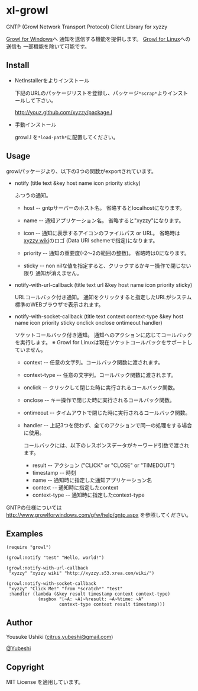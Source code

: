 # xl-growl
GNTP (Growl Network Transport Protocol) Client Library for xyzzy

[Growl for Windows](http://www.growlforwindows.com/gfw/default.aspx)へ
通知を送信する機能を提供します。
[Growl for Linux](https://github.com/mattn/growl-for-linux)への送信も
一部機能を除いて可能です。


## Install
- NetInstallerをよりインストール
 
    下記のURLのパッケージリストを登録し、パッケージ`*scrap*`よりインストールして下さい。

    http://youz.github.com/xyzzy/package.l

- 手動インストール

    growl.l を`*load-path*`に配置してください。

## Usage
growlパッケージより、以下の3つの関数がexportされています。

- notify (title text &key host name icon priority sticky)

    ふつうの通知。

    * host -- gntpサーバーのホスト名。
              省略するとlocalhostになります。

    * name -- 通知アプリケーション名。
              省略すると"xyzzy"になります。

    * icon -- 通知に表示するアイコンのファイルパス or URL。
              省略時は[xyzzy wiki](http://xyzzy.s53.xrea.com/wiki/)のロゴ
              (Data URI schemeで指定)になります。

    * priority -- 通知の重要度(-2～2の範囲の整数)。
              省略時は0になります。

    * sticky -- non nilな値を指定すると、クリックするかキー操作で閉じない限り
                通知が消えません。


- notify-with-url-callback
    (title text url &key host name icon priority sticky)

    URLコールバック付き通知。
    通知をクリックすると指定したURLがシステム標準のWEBブラウザで表示されます。

- notify-with-socket-callback
    (title text context context-type
     &key host name icon priority sticky onclick onclose ontimeout handler)
    
    ソケットコールバック付き通知。
    通知へのアクションに応じてコールバックを実行します。
    ※ Growl for Linuxは現在ソケットコールバックをサポートしていません。

    * context -- 任意の文字列。コールバック関数に渡されます。
    * context-type -- 任意の文字列。コールバック関数に渡されます。
    * onclick -- クリックして閉じた時に実行されるコールバック関数。
    * onclose -- キー操作で閉じた時に実行されるコールバック関数。
    * ontimeout -- タイムアウトで閉じた時に実行されるコールバック関数。
    * handler -- 上記3つを使わず、全てのアクションで同一の処理をする場合に使用。

        コールバックには、以下のレスポンスデータがキーワード引数で渡されます。

        * result -- アクション ("CLICK" or "CLOSE" or "TIMEDOUT")
        * timestamp -- 時刻
        * name -- 通知時に指定した通知アプリケーション名
        * context -- 通知時に指定したcontext
        * context-type -- 通知時に指定したcontext-type


GNTPの仕様については
http://www.growlforwindows.com/gfw/help/gntp.aspx
を参照してください。


## Examples

    (require "growl")
    
    (growl:notify "test" "Hello, world!")
    
    (growl:notify-with-url-callback
     "xyzzy" "xyzzy wiki" "http://xyzzy.s53.xrea.com/wiki/")
    
    (growl:notify-with-socket-callback
     "xyzzy" "Click Me!" "from *scratch*" "test"
     :handler (lambda (&key result timestamp context context-type)
                (msgbox "[~A: ~A]~%result: ~A~%time: ~A"
                        context-type context result timestamp)))

## Author
Yousuke Ushiki (<citrus.yubeshi@gmail.com>)

[@Yubeshi](http://twitter.com/Yubeshi/)

## Copyright
MIT License を適用しています。


